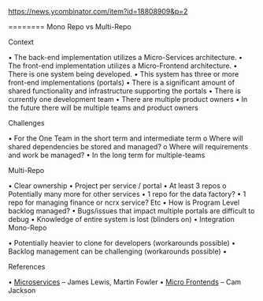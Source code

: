 https://news.ycombinator.com/item?id=18808909&p=2

========
Mono Repo vs Multi-Repo

Context

•	The back-end implementation utilizes a Micro-Services architecture.
•	The front-end implementation utilizes a Micro-Frontend architecture.
•	There is one system being developed.
•	This system has three or more front-end implementations (portals)
•	There is a significant amount of shared functionality and infrastructure supporting the portals
•	There is currently one development team
•	There are multiple product owners
•	In the future there will be multiple teams and product owners

Challenges

•	For the One Team in the short term and intermediate term
o	Where will shared dependencies be stored and managed?
o	Where will requirements and work be managed?
•	In the long term for multiple-teams


Multi-Repo

•	Clear ownership
•	Project per service / portal
•	At least 3 repos
o	Potentially many more for other services
•	1 repo for the data factory?
•	1 repo for managing finance or ncrx service? Etc
•	How is Program Level backlog managed?
•	Bugs/issues that impact multiple portals are difficult to debug
•	Knowledge of entire system is lost (blinders on)
•	Integration
Mono-Repo

•	Potentially heavier to clone for developers (workarounds possible)
•	Backlog management can be challenging (workarounds possible)
•

References

•	[Microservices](https://martinfowler.com/articles/microservices.html) – James Lewis, Martin Fowler
•	[Micro Frontends](https://martinfowler.com/articles/micro-frontends.html) – Cam Jackson
